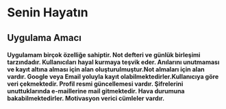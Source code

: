 # Senin Hayatın
## Uygulama Amacı </br>
#### Uygulamam birçok özelliğe sahiptir. Not defteri ve günlük birleşimi tarzındadır. Kullanıcıları hayal kurmaya teşvik eder. Anılarını unutmaması ve kayıt altına alması için alan oluşturulmuştur.Not almaları için alan vardır. Google veya Email yoluyla kayıt olabilmektedirler.Kullanıcıya göre veri çekmektedir. Profil resmi güncellemesi vardır. Şifrelerini unuttuklarında e-maillerine mail gitmektedir. Hava durumuna bakabilmektedirler. Motivasyon verici cümleler vardır.
